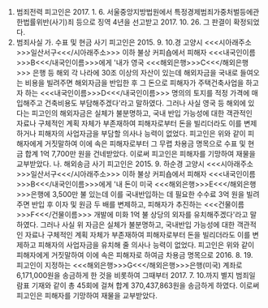 1. 범죄전력
피고인은 2017. 1. 6. 서울중앙지방법원에서 특정경제범죄가중처벌등에관한법률위반(사기)죄 등으로 징역 4년을 선고받고 2017. 10. 26. 그 판결이 확정되었다.
2. 범죄사실
가. 수표 및 현금 사기
피고인은 2015. 9. 10.경 고양시 <<<시아래주소>>>일산서구<<</시아래주소>>> 이하 불상 커피숍에서 피해자 <<<내국인이름>>>B<<</내국인이름>>>에게 '내가 영국 <<<해외은행>>>C<<</해외은행>>> 은행 등 해외 각 나라에 30조 이상의 자산이 있는데 해외자금을 국내로 들여오는 비용을 빌려주면 해외자금을 반입한 후 그 돈으로 피해자가 주택건축사업을 하고자 하는 <<<내국인이름>>>D<<</내국인이름>>> 명의의 토지를 적정 가격에 매입해주고 건축비용도 부담해주겠다'라고 말하였다.
그러나 사실 영국 등 해외에 있다는 피고인의 해외자금은 실체가 불분명하고, 국내 반입 가능성에 대한 객관적인 자료나 구체적인 계획 자체가 부존재하여 피해자로부터 돈을 빌리더라도 이를 변제하거나 피해자의 사업자금을 부담할 의사나 능력이 없었다.
피고인은 위와 같이 피해자에게 거짓말하여 이에 속은 피해자로부터 그 무렵 차용금 명목으로 수표 및 현금 합계 1억 7,700만 원을 건네받았다.
이로써 피고인은 피해자를 기망하여 재물을 교부받았다.
나. 해외송금 사기
피고인은 2015. 9. 하순경 고양시 <<<시아래주소>>>일산서구<<</시아래주소>>> 이하 불상 커피숍에서 피해자 <<<내국인이름>>>B<<</내국인이름>>>에게 '내 돈이 미국 <<<해외은행>>>E<<</해외은행>>>은행에 3,500만 불 있는데 이를 국내반입하는 데 필요한 수수료 3억 원을 빌려주면 반입 후 이자 및 원금 두 배를 변제하고, 피해자가 추진하는 <<<건물이름>>>F<<</건물이름>>> 개발에 미화 1억 불 상당의 외자를 유치해주겠다'라고 말하였다.
그러나 사실 위 자금은 실체가 불분명하고, 국내반입 가능성에 대한 객관적인 자료나 구체적인 계획 자체가 부존재하여 피해자로부터 돈을 빌리더라도 이를 변제하고 피해자의 사업자금을 유치해 줄 의사나 능력이 없었다.
피고인은 위와 같이 피해자에게 거짓말하여 이에 속은 피해자로 하여금 차용금 명목으로 2016. 8. 19. 피고인이 지정하는 <<<해외은행>>>G<<</해외은행>>>은행(미국) 계좌로 6,171,000원을 송금하게 한 것을 비롯하여 그때부터 2017. 7. 10.까지 별지 범죄일람표 기재와 같이 총 45회에 걸쳐 합계 370,437,863원을 송금하게 하였다.
이로써 피고인은 피해자를 기망하여 재물을 교부받았다.